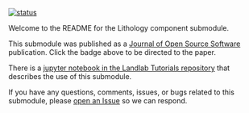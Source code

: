 [![status](http://joss.theoj.org/papers/74487c5a6820fb2fe2898960ad6d2ea0/status.svg)](http://joss.theoj.org/papers/74487c5a6820fb2fe2898960ad6d2ea0)

Welcome to the README for the Lithology component submodule.

This submodule was published as a [Journal of Open Source
Software](http://joss.theoj.org) publication. Click the badge above to be
directed to the paper.

There is a [jupyter notebook in the Landlab Tutorials
repository](https://nbviewer.jupyter.org/github/landlab/tutorials/blob/next/lithology/lithology_and_litholayers.ipynb)
that describes the use of this submodule.

If you have any questions, comments, issues, or bugs related to this submodule,
please [open an Issue](https://github.com/landlab/landlab/issues) so we can
respond.
